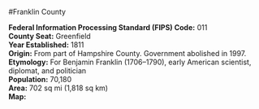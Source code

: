 #Franklin  County  

**Federal Information Processing Standard (FIPS) Code:** 011  
**County Seat:** Greenfield  
**Year Established:** 1811  
**Origin:** From part of Hampshire County. Government abolished in 1997.  
**Etymology:** For Benjamin Franklin (1706–1790), early American scientist, diplomat, and politician  
**Population:** 70,180  
**Area:** 702 sq mi (1,818 sq km)  
**Map:**

